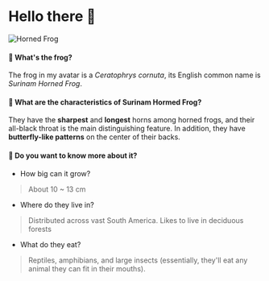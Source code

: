 # Hello there 👋

![Horned Frog](https://github.com/user-attachments/assets/95f8cd9d-9cfc-4c96-8c85-ac86040433ea)

#### 🐸 What's the frog?

The frog in my avatar is a *Ceratophrys cornuta*, its English common name is *Surinam Horned Frog*.

#### 🌱 What are the characteristics of Surinam Hormed Frog?

They have the **sharpest** and **longest** horns among horned frogs, and their all-black throat is the main distinguishing feature. In addition, they have **butterfly-like patterns** on the center of their backs.

#### 🤯 Do you want to know more about it?

+ How big can it grow?
> About 10 ~ 13 cm 

+ Where do they live in?
> Distributed across vast South America. Likes to live in deciduous forests

+ What do they eat?
> Reptiles, amphibians, and large insects (essentially, they'll eat any animal they can fit in their mouths). 

<!--
**YSW0630/YSW0630** is a ✨ _special_ ✨ repository because its `README.md` (this file) appears on your GitHub profile.

Here are some ideas to get you started:

- 🔭 I’m currently working on ...
- 🌱 I’m currently learning ...
- 👯 I’m looking to collaborate on ...
- 🤔 I’m looking for help with ...
- 💬 Ask me about ...
- 📫 How to reach me: ...
- 😄 Pronouns: ...
- ⚡ Fun fact: ...
-->
